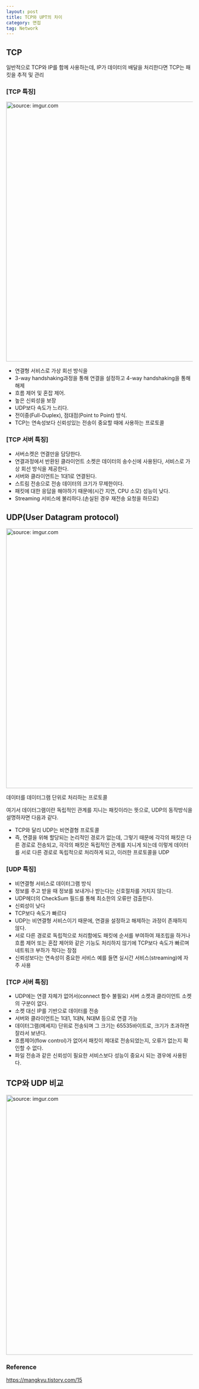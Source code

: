 ```yaml
---
layout: post
title: TCP와 UPT의 차이
category: 면접
tag: Network
---
```


## TCP
일반적으로 TCP와 IP를 함께 사용하는데, IP가 데이터의 배달을 처리한다면 TCP는 패킷을 추적 및 관리

### [TCP 특징]
<a href="https://postimg.cc/fkJH0Zsb"><img src="https://i.postimg.cc/fWv1pTgY/991-BEB3359-FEB5712-F.png" width="700px" title="source: imgur.com" /><a>

- 연결형 서비스로 가상 회선 방식을
- 3-way handshaking과정을 통해 연결을 설정하고 4-way handshaking을 통해 해제
- 흐름 제어 및 혼잡 제어.
- 높은 신뢰성을 보장
- UDP보다 속도가 느리다.
- 전이중(Full-Duplex), 점대점(Point to Point) 방식.
- TCP는 연속성보다 신뢰성있는 전송이 중요할 때에 사용하는 프로토콜

### [TCP 서버 특징]
- 서버소켓은 연결만을 담당한다.
- 연결과정에서 반환된 클라이언트 소켓은 데이터의 송수신에 사용된다, 서비스로 가상 회선 방식을 제공한다.
- 서버와 클라이언트는 1대1로 연결된다.
- 스트림 전송으로 전송 데이터의 크기가 무제한이다.
- 패킷에 대한 응답을 해야하기 때문에(시간 지연, CPU 소모) 성능이 낮다.
- Streaming 서비스에 불리하다.(손실된 경우 재전송 요청을 하므로)


## UDP(User Datagram protocol)

<a href="https://postimg.cc/fkJH0Zsb"><img src="https://i.postimg.cc/fWv1pTgY/991-BEB3359-FEB5712-F.png" width="700px" title="source: imgur.com" /><a>

데이터를 데이터그램 단위로 처리하는 프로토콜

여기서 데이터그램이란 독립적인 관계를 지니는 패킷이라는 뜻으로, UDP의 동작방식을 설명하자면 다음과 같다.
  -  TCP와 달리 UDP는 비연결형 프로토콜
  - 즉, 연결을 위해 할당되는 논리적인 경로가 없는데, 그렇기 때문에 각각의 패킷은 다른 경로로 전송되고, 각각의 패킷은 독립적인 관계를 지니게 되는데 이렇게 데이터를 서로 다른 경로로 독립적으로 처리하게 되고, 이러한 프로토콜을 UDP

### [UDP 특징]
- 비연결형 서비스로 데이터그램 방식
- 정보를 주고 받을 때 정보를 보내거나 받는다는 신호절차를 거치지 않는다.
- UDP헤더의 CheckSum 필드를 통해 최소한의 오류만 검출한다.
- 신뢰성이 낮다
- TCP보다 속도가 빠르다
- UDP는 비연결형 서비스이기 때문에, 연결을 설정하고 해제하는 과정이 존재하지 않다.
- 서로 다른 경로로 독립적으로 처리함에도 패킷에 순서를 부여하여 재조립을 하거나 흐름 제어 또는 혼잡 제어와 같은 기능도 처리하지 않기에 TCP보다 속도가 빠르며 네트워크 부하가 적다는 장점
- 신뢰성보다는 연속성이 중요한 서비스 예를 들면 실시간 서비스(streaming)에 자주 사용

### [TCP 서버 특징]
- UDP에는 연결 자체가 없어서(connect 함수 불필요) 서버 소켓과 클라이언트 소켓의 구분이 없다.
- 소켓 대신 IP를 기반으로 데이터를 전송
- 서버와 클라이언트는 1대1, 1대N, N대M 등으로 연결 가능
- 데이터그램(메세지) 단위로 전송되며 그 크기는 65535바이트로, 크기가 초과하면 잘라서 보낸다.
- 흐름제어(flow control)가 없어서 패킷이 제대로 전송되었는지, 오류가 없는지 확인할 수 없다.
- 파일 전송과 같은 신뢰성이 필요한 서비스보다 성능이 중요시 되는 경우에 사용된다.

## TCP와 UDP 비교

<a href="https://postimg.cc/CdryfYQP"><img src="https://i.postimg.cc/J4MRvzcL/990-C0-F3359-FDD3-F80-C.png" width="700px" title="source: imgur.com" /><a>

### Reference
https://mangkyu.tistory.com/15
